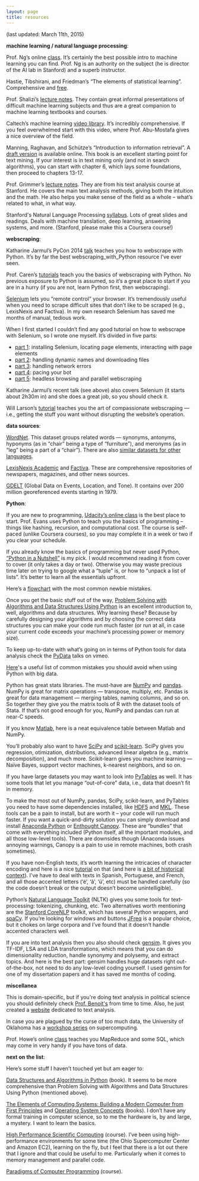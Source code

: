 ```yaml
---
layout: page
title: resources
---
```


(last updated: March 11th, 2015)

<strong>machine learning / natural language processing</strong>:

Prof. Ng’s online [class](https://class.coursera.org/ml-003/class). It’s certainly the best possible intro to machine learning you can find. Prof. Ng is an authority on the subject (he is director of the AI lab in Stanford) and a superb instructor.

Hastie, Tibshirani, and Friedman’s “The elements of statistical learning”. Comprehensive and [free](http://statweb.stanford.edu/~tibs/ElemStatLearn/).

Prof. Shalizi’s [lecture notes](http://www.stat.cmu.edu/~cshalizi/350/). They contain great informal presentations of difficult machine learning subjects and thus are a great companion to machine learning textbooks and courses.

Caltech’s machine learning [video library](http://work.caltech.edu/library/). It’s incredibly comprehensive. If you feel overwhelmed start with this video, where Prof. Abu-Mostafa gives a nice overview of the field.

Manning, Raghavan, and Schütze’s “Introduction to information retrieval”. A [draft version](http://nlp.stanford.edu/IR-book/) is available online. This book is an excellent starting point for text mining. If your interest is in text mining only (and not in search algorithms), you can start with chapter 6, which lays some foundations, then proceed to chapters 13-17.

Prof. Grimmer’s [lecture notes](http://www.justingrimmer.org/teaching.html). They are from his text analysis course at Stanford. He covers the main text analysis methods, giving both the intuition and the math. He also helps you make sense of the field as a whole – what’s related to what, in what way.

Stanford's Natural Language Processing [syllabus](http://web.stanford.edu/class/cs224n/syllabus.shtml). Lots of great slides and readings. Deals with machine translation, deep learning, answering systems, and more. (Stanford, please make this a Coursera course!)

<strong>webscraping</strong>:

Katharine Jarmul’s PyCon 2014 [talk](http://pyvideo.org/video/2592/introduction-to-web-and-data-scraping-with-pyt) teaches you how to webscrape with Python. It’s by far the best webscraping_with_Python resource I’ve ever seen.

Prof. Caren’s [tutorials](http://nealcaren.web.unc.edu/an-introduction-to-text-analysis-with-python-part-1/) teach you the basics of webscraping with Python. No previous exposure to Python is assumed, so it’s a great place to start if you are in a hurry (if you are not, learn Python first, then webscraping).

[Selenium](http://docs.seleniumhq.org/) lets you “remote control” your browser. It’s tremendously useful when you need to scrape difficult sites that don’t like to be scraped (e.g., LexisNexis and Factiva). In my own research Selenium has saved me months of manual, tedious work.

When I first started I couldn’t find any good tutorial on how to webscrape with Selenium, so I wrote one myself. It’s divided in five parts:

* [part 1](http://thiagomarzagao.com/2013/11/12/webscraping-with-selenium-part-1/): installing Selenium, locating page elements, interacting with page elements
* [part 2](http://thiagomarzagao.com/2013/11/14/webscraping-with-selenium-part-2/): handling dynamic names and downloading files
* [part 3](http://thiagomarzagao.com/2013/11/15/webscraping-with-selenium-part-3/): handling network errors
* [part 4](http://thiagomarzagao.com/2013/11/16/webscraping-with-selenium-part-4/): pacing your bot
* [part 5](http://thiagomarzagao.com/2013/11/17/webscraping-with-selenium-part-5/): headless browsing and parallel webscraping

Katharine Jarmul’s recent talk (see above) also covers Selenium (it starts about 2h30m in) and she does a great job, so you should check it.

Will Larson’s [tutorial](http://lethain.com/an-introduction-to-compassionate-screenscraping/) teaches you the art of compassionate webscraping — i.e., getting the stuff you want without disrupting the website’s operation.

<strong>data sources</strong>:

[WordNet](http://wordnet.princeton.edu/). This dataset groups related words — synonyms, antonyms, hyponyms (as in “chair” being a type of “furniture”), and meronyms (as in “leg” being a part of a “chair”). There are also [similar datasets for other languages](http://www.globalwordnet.org/gwa/wordnet_table.html).

[LexisNexis Academic](http://www.lexisnexis.com/hottopics/lnacademic/) and [Factiva](http://www.dowjones.com/factiva/index.asp). These are comprehensive repositories of newspapers, magazines, and other news sources.

[GDELT](http://eventdata.psu.edu/data.dir/GDELT.html) (Global Data on Events, Location, and Tone). It contains over 200 million georeferenced events starting in 1979.

<strong>Python</strong>:

If you are new to programming, [Udacity’s online class](https://www.udacity.com/course/cs101) is the best place to start. Prof. Evans uses Python to teach you the basics of programming – things like hashing, recursion, and computational cost. The course is self-paced (unlike Coursera courses), so you may complete it in a week or two if you clear your schedule.

If you already know the basics of programming but never used Python, [“Python in a Nutshell”](http://www.amazon.com/Python-Nutshell-Second-Edition-In/dp/0596100469) is my pick. I would recommend reading it from cover to cover (it only takes a day or two). Otherwise you may waste precious time later on trying to google what a “tuple” is, or how to “unpack a list of lists”. It’s better to learn all the essentials upfront.

Here’s a [flowchart](http://mdalums95.files.wordpress.com/2013/12/wrujv6r.png) with the most common newbie mistakes.

Once you get the basic stuff out of the way, [Problem Solving with Algorithms and Data Structures Using Python](http://interactivepython.org/courselib/static/pythonds/index.html) is an excellent introduction to, well, algorithms and data structures. Why learning these? Because by carefully designing your algorithms and by choosing the correct data structures you can make your code run much faster (or run at all, in case your current code exceeds your machine’s processing power or memory size).

To keep up-to-date with what’s going on in terms of Python tools for data analysis check the [PyData](http://vimeo.com/pydata) talks on vimeo.

[Here](https://www.airpair.com/python/posts/top-mistakes-python-big-data-analytics)'s a useful list of common mistakes you should avoid when using Python with big data.

Python has great stats libraries. The must-have are [NumPy](http://www.numpy.org/) and [pandas](http://pandas.pydata.org/). NumPy is great for matrix operations — transpose, multiply, etc. Pandas is great for data management — merging tables, naming columns, and so on. So together they give you the matrix tools of R with the dataset tools of Stata. If that’s not good enough for you, NumPy and pandas can run at near-C speeds.

If you know [Matlab](http://wiki.scipy.org/NumPy_for_Matlab_Users), here is a neat equivalence table between Matlab and NumPy.

You’ll probably also want to have [SciPy](http://www.scipy.org/) and [scikit-learn](http://scikit-learn.org/stable/). SciPy gives you regression, otimization, distributions, advanced linear algebra (e.g., matrix decomposition), and much more. Scikit-learn gives you machine learning — Naïve Bayes, support vector machines, k-nearest neighbors, and so on.

If you have large datasets you may want to look into [PyTables](http://pytables.github.io/) as well. It has some tools that let you manage “out-of-core” data, i.e., data that doesn’t fit in memory.

To make the most out of NumPy, pandas, SciPy, scikit-learn, and PyTables you need to have some dependencies installed, like [HDF5](http://www.hdfgroup.org/HDF5/) and [MKL](http://software.intel.com/en-us/intel-mkl). These tools can be a pain to install, but are worth it – your code will run much faster. If you want a quick-and-dirty solution you can simply download and install [Anaconda Python](https://store.continuum.io/cshop/anaconda/) or [Enthought Canopy](https://www.enthought.com/products/canopy/). These are “bundles” that come with everything included (Python itself, all the important modules, and all those low-level tools). There are downsides though (Anaconda issues annoying warnings, Canopy is a pain to use in remote machines, both crash sometimes).

If you have non-English texts, it’s worth learning the intricacies of character encoding and here is a nice [tutorial](http://docs.python.org/2/howto/unicode.html) on that (and here is [a bit of historical context](http://www.joelonsoftware.com/articles/Unicode.html)). I’ve have to deal with texts in Spanish, Portuguese, and French, and all those accented letters (‘é’, ‘ã’, ‘ü’, etc) must be handled carefully (so the code doesn’t break or the output doesn’t become unintelligible).

Python’s [Natural Language Toolkit](http://www.nltk.org/) (NLTK) gives you some tools for text-processing: tokenizing, chunking, etc. Two alternatives worth mentioning are the [Stanford CoreNLP](http://nlp.stanford.edu/software/corenlp.shtml) toolkit, which has several Python wrappers, and [spaCy](http://honnibal.github.io/spaCy/). If you’re looking for windows and buttons [JFreq](http://conjugateprior.org/software/jfreq/) is a popular choice, but it chokes on large corpora and I’ve found that it doesn’t handle accented characters well.

If you are into text analysis then you also should check [gensim](http://radimrehurek.com/gensim/). It gives you TF-IDF, LSA and LDA transformations, which means that you can do dimensionality reduction, handle synonymy and polysemy, and extract topics. And here is the best part: gensim handles huge datasets right out-of-the-box, not need to do any low-level coding yourself. I used gensim for one of my dissertation papers and it has saved me months of coding.

<strong>miscellanea</strong>

This is domain-specific, but if you're doing text analysis in political science you should definitely check [Prof. Benoit's](http://www.kenbenoit.net/) from time to time. Also, he just created a [website](http://www.textasdata.com/) dedicated to text analysis.

In case you are plagued by the curse of too much data, the University of Oklahoma has a [workshop series](http://www.oscer.ou.edu/education.php) on supercomputing.

Prof. Howe’s online [class](https://class.coursera.org/datasci-001/class/index) teaches you MapReduce and some SQL, which may come in very handy if you have tons of data.

<strong>next on the list</strong>:

Here’s some stuff I haven’t touched yet but am eager to:

[Data Structures and Algorithms in Python](http://www.wiley.com/WileyCDA/WileyTitle/productCd-EHEP002510.html) (book). It seems to be more comprehensive than Problem Solving with Algorithms and Data Structures Using Python (mentioned above).

[The Elements of Computing Systems: Building a Modern Computer from First Principles](http://www.amazon.com/The-Elements-Computing-Systems-Principles-ebook/dp/B004HHORGA/ref=tmm_kin_title_0?ie=UTF8&qid=1383623175&sr=8-1) and [Operating System Concepts](http://www.amazon.com/Operating-System-Concepts-9th-Edition-ebook/dp/B00APSZCEQ/ref=dp_kinw_strp_1) (books). I don’t have any formal training in computer science, so to me the hardware is, by and large, a mystery. I want to learn the basics.

[High Performance Scientific Computing](https://www.coursera.org/course/scicomp) (course). I’ve been using high-performance environments for some time (the Ohio Supercomputer Center and Amazon EC2), learning on the fly, but I feel that there is a lot out there that I ignore and that could be useful to me. Particularly when it comes to memory management and parallel code.

[Paradigms of Computer Programming](https://www.edx.org/course/louvain/louv1-01x/paradigms-computer-programming/1203) (course).